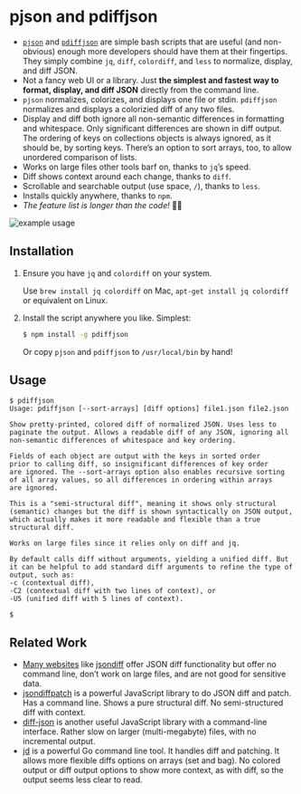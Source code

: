 # pjson and pdiffjson

- [`pjson`](pjson) and [`pdiffjson`](pdiffjson) are simple bash scripts that are useful (and non-obvious) enough more
  developers should have them at their fingertips.
  They simply combine `jq`, `diff`, `colordiff`, and `less` to normalize, display, and diff JSON.
- Not a fancy web UI or a library.
  Just **the simplest and fastest way to format, display, and diff JSON** directly from the
  command line.
- `pjson` normalizes, colorizes, and displays one file or stdin. `pdiffjson`
  normalizes and displays a colorizied diff of any two files.
- Display and diff both ignore all non-semantic differences in formatting and whitespace.
  Only significant differences are shown in diff output.
  The ordering of keys on collections objects is always ignored, as it should be, by sorting
  keys. There’s an option to sort arrays, too, to allow unordered comparison of lists.
- Works on large files other tools barf on, thanks to `jq`’s speed.
- Diff shows context around each change, thanks to `diff`.
- Scrollable and searchable output (use space, `/`), thanks to `less`.
- Installs quickly anywhere, thanks to `npm`.
- *The feature list is longer than the code!*
  🤯😀

![example usage](images/example.gif)

## Installation

1. Ensure you have `jq` and `colordiff` on your system.

   Use `brew install jq colordiff` on Mac, `apt-get install jq colordiff` or equivalent on Linux.

2. Install the script anywhere you like.
   Simplest:

   ```bash
   $ npm install -g pdiffjson
   ```

   Or copy `pjson` and `pdiffjson` to `/usr/local/bin` by hand!

## Usage

```
$ pdiffjson
Usage: pdiffjson [--sort-arrays] [diff options] file1.json file2.json

Show pretty-printed, colored diff of normalized JSON. Uses less to
paginate the output. Allows a readable diff of any JSON, ignoring all
non-semantic differences of whitespace and key ordering.

Fields of each object are output with the keys in sorted order
prior to calling diff, so insignificant differences of key order
are ignored. The --sort-arrays option also enables recursive sorting
of all array values, so all differences in ordering within arrays
are ignored.

This is a "semi-structural diff", meaning it shows only structural
(semantic) changes but the diff is shown syntactically on JSON output,
which actually makes it more readable and flexible than a true
structural diff.

Works on large files since it relies only on diff and jq.

By default calls diff without arguments, yielding a unified diff. But
it can be helpful to add standard diff arguments to refine the type of
output, such as:
-c (contextual diff),
-C2 (contextual diff with two lines of context), or
-U5 (unified diff with 5 lines of context).

$
```

## Related Work

- [Many websites](https://www.google.com/search?q=json+diff) like
  [jsondiff](https://github.com/zgrossbart/jdd) offer JSON diff functionality but offer no
  command line, don’t work on large files, and are not good for sensitive data.
- [jsondiffpatch](https://github.com/benjamine/jsondiffpatch) is a powerful JavaScript library
  to do JSON diff and patch.
  Has a command line.
  Shows a pure structural diff.
  No semi-structured diff with context.
- [diff-json](https://github.com/andreyvit/json-diff) is another useful JavaScript library with
  a command-line interface.
  Rather slow on larger (multi-megabyte) files, with no incremental output.
- [jd](https://github.com/josephburnett/jd) is a powerful Go command line tool.
  It handles diff and patching.
  It allows more flexible diffs options on arrays (set and bag).
  No colored output or diff output options to show more context, as with diff, so the output
  seems less clear to read.
